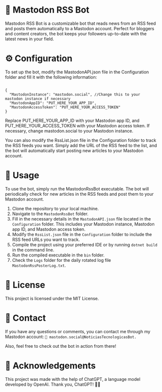 # 🤖 Mastodon RSS Bot
Mastodon RSS Bot is a customizable bot that reads news from an RSS feed and posts them automatically to a Mastodon account. Perfect for bloggers and content creators, the bot keeps your followers up-to-date with the latest news in your field.

# ⚙️ Configuration
To set up the bot, modify the MastodonAPI.json file in the Configuration folder and fill it with the following information:

<pre><code>
{
  "MastodonInstance": "mastodon.social", //Change this to your mastodon instance if necessary 
  "MastodonAppID": "PUT_HERE_YOUR_APP_ID",
  "MastodonAccessToken": "PUT_HERE_YOUR_ACCESS_TOKEN"
}
</code></pre>

Replace PUT_HERE_YOUR_APP_ID with your Mastodon app ID, and PUT_HERE_YOUR_ACCESS_TOKEN with your Mastodon access token. If necessary, change mastodon.social to your Mastodon instance.

You can also modify the RssList.json file in the Configuration folder to track the RSS feeds you want. Simply add the URL of the RSS feed to the list, and the bot will automatically start posting new articles to your Mastodon account.

# 🚀 Usage
To use the bot, simply run the MastodonRssBot executable. The bot will periodically check for new articles in the RSS feeds and post them to your Mastodon account.

1. Clone the repository to your local machine.
2. Navigate to the `MastodonRssBot` folder.
3. Fill in the necessary details in the `MastodonAPI.json` file located in the `Configuration` folder. This includes your Mastodon instance, Mastodon app ID, and Mastodon access token.
4. Modify the `RssList.json` file in the `Configuration` folder to include the RSS feed URLs you want to track.
5. Compile the project using your preferred IDE or by running `dotnet build` in the command line.
6. Run the compiled executable in the `bin` folder.
7. Check the `Logs` folder for the daily rotated log file `MastodonRssPosterLog.txt`.

# 📄 License
This project is licensed under the MIT License.

# 📧 Contact
If you have any questions or comments, you can contact me through my Mastodon account: `🐘 mastodon.social@NoticiasTecnologicasBot.`

Also, feel free to check out the bot in action from there!

# 🙏 Acknowledgements
This project was made with the help of ChatGPT, a language model developed by OpenAI. Thank you, ChatGPT! 🤖💙
